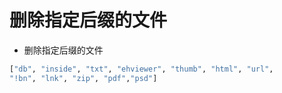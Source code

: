 # 删除指定后缀的文件

- 删除指定后缀的文件
```python
["db", "inside", "txt", "ehviewer", "thumb", "html", "url",
"!bn", "lnk", "zip", "pdf","psd"]
```
